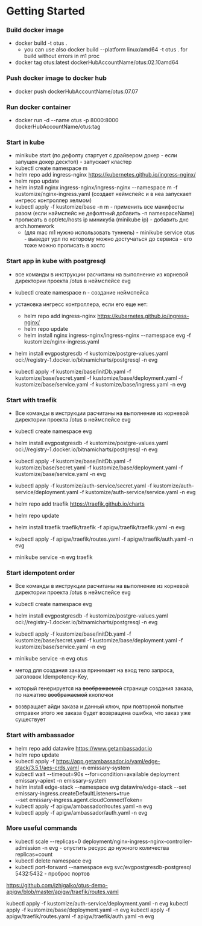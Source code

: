 # Getting Started

### Build docker image

 * docker build -t otus .  
   * you can use also docker build  --platform linux/amd64 -t otus .  for build without errors in m1 proc 
 * docker tag otus:latest dockerHubAccountName/otus:02.10amd64

### Push docker image to docker hub
 
 * docker push  dockerHubAccountName/otus:07.07

### Run docker container

* docker run -d --name otus -p 8000:8000 dockerHubAccountName/otus:tag


### Start in kube

 * minikube start (по дефолту стартует с драйвером докер - если запущен докер десктоп) - запускает кластер
 * kubectl create namespace m
 * helm repo add ingress-nginx https://kubernetes.github.io/ingress-nginx/ 
 * helm repo update
 * helm install nginx ingress-nginx/ingress-nginx --namespace m -f kustomize/nginx-ingress.yaml 
  (создает неймспейс и в неа запускает ингресс контроллер хелмом)
 * kubectl apply -f kustomize/base -n m - применить все манифесты разом (если наймспейс не дефолтный добавить -n namespaceName)
 * прописать в opt/etc/hosts ip миникуба (minikube ip) - добавить днс arch.homework
   * (для mac m1 нужно использовать туннель) - minikube service otus - выведет урл по которому можно достучаться до сервиса - его тоже можно прописать в хостс

### Start app in kube with postgresql

* все команды в инструкции расчитаны на выполнение из корневой директории проекта /otus в неймспейсе evg
* kubectl create namespace n - создание неймспейса
*  установка ингресс контроллера, если его еще нет:
   * helm repo add ingress-nginx https://kubernetes.github.io/ingress-nginx/
   * helm repo update
   * helm install nginx ingress-nginx/ingress-nginx --namespace evg -f kustomize/nginx-ingress.yaml

* helm install evgpostgresdb -f kustomize/postgre-values.yaml oci://registry-1.docker.io/bitnamicharts/postgresql -n evg
* kubectl apply -f kustomize/base/initDb.yaml -f kustomize/base/secret.yaml -f kustomize/base/deployment.yaml -f  kustomize/base/service.yaml -f  kustomize/base/ingress.yaml -n evg 


### Start with traefik

* Все команды в инструкции расчитаны на выполнение из корневой директории проекта /otus в неймспейсе evg

* kubectl create namespace evg
* helm install evgpostgresdb -f kustomize/postgre-values.yaml oci://registry-1.docker.io/bitnamicharts/postgresql -n evg
* kubectl apply -f kustomize/base/initDb.yaml -f kustomize/base/secret.yaml -f kustomize/base/deployment.yaml -f  kustomize/base/service.yaml  -n evg
* kubectl apply -f kustomize/auth-service/secret.yaml -f kustomize/auth-service/deployment.yaml -f  kustomize/auth-service/service.yaml  -n evg
* helm repo add traefik https://traefik.github.io/charts
* helm repo update
* helm install traefik traefik/traefik -f apigw/traefik/traefik.yaml -n evg
* kubectl apply -f apigw/traefik/routes.yaml -f apigw/traefik/auth.yaml  -n evg
* minikube service -n evg traefik

### Start idempotent order

* Все команды в инструкции расчитаны на выполнение из корневой директории проекта /otus в неймспейсе evg

* kubectl create namespace evg
* helm install evgpostgresdb -f kustomize/postgre-values.yaml oci://registry-1.docker.io/bitnamicharts/postgresql -n evg
* kubectl apply -f kustomize/base/initDb.yaml -f kustomize/base/secret.yaml -f kustomize/base/deployment.yaml -f  kustomize/base/service.yaml  -n evg
* minikube service -n evg otus 

* метод для создания заказа принимает на вход тело запроса, заголовок Idempotency-Key,
* который генерируется на ~~воображаемой~~ странице создания заказа, по нажатию ~~воображаемой~~ кнопочки
* возвращает айди заказа и данный ключ, при повторной попытке отправки этого же заказа будет возвращена ошибка, что заказ уже существует


### Start with ambassador

* helm repo add datawire https://www.getambassador.io
* helm repo update
* kubectl apply -f https://app.getambassador.io/yaml/edge-stack/3.5.1/aes-crds.yaml -n emissary-system
* kubectl wait --timeout=90s --for=condition=available deployment emissary-apiext -n emissary-system
* helm install edge-stack --namespace evg datawire/edge-stack --set emissary-ingress.createDefaultListeners=true  \
   --set emissary-ingress.agent.cloudConnectToken=<cloudToken>
* kubectl apply -f apigw/ambassador/routes.yaml -n evg
* kubectl apply -f apigw/ambassador/auth.yaml -n evg

### More useful commands

* kubectl scale --replicas=0 deployment/nginx-ingress-nginx-controller-admission -n evg - опустить ресурс до нужного количества replicas=count 
* kubectl delete namespace evg
* kubectl port-forward --namespace evg svc/evgpostgresdb-postgresql 5432:5432 - проброс портов

https://github.com/izhigalko/otus-demo-apigw/blob/master/apigw/traefik/routes.yaml

kubectl apply -f kustomize/auth-service/deployment.yaml -n evg
kubectl apply -f kustomize/base/deployment.yaml -n evg
kubectl apply -f apigw/traefik/routes.yaml -f apigw/traefik/auth.yaml  -n evg



